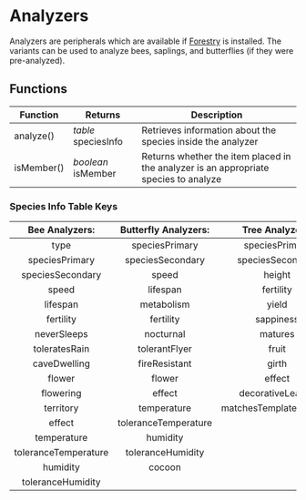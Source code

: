 # Analyzers

Analyzers are peripherals which are available if [Forestry](http://forestry.sengir.net) is installed. The variants can
 be used to analyze bees, saplings, and butterflies (if they were pre-analyzed).

## Functions
| Function | Returns | Description |
|----------|---------|-------------|
|analyze()|_table_ speciesInfo|Retrieves information about the species inside the analyzer|
|isMember()|_boolean_ isMember|Returns whether the item placed in the analyzer is an appropriate species to analyze|

### Species Info Table Keys
|Bee Analyzers:|Butterfly Analyzers:|Tree Analyzers:|
|:------------:|:------------------:|:-------------:|
|type|speciesPrimary|speciesPrimary|
|speciesPrimary|speciesSecondary|speciesSecondary|
|speciesSecondary|speed|height|
|speed|lifespan|fertility|
|lifespan|metabolism|yield|
|fertility|fertility|sappiness|
|neverSleeps|nocturnal|matures|
|toleratesRain|tolerantFlyer|fruit|
|caveDwelling|fireResistant|girth|
|flower|flower|effect|
|flowering|effect|decorativeLeaves|
|territory|temperature|matchesTemplateGenome|
|effect|toleranceTemperature||
|temperature|humidity||
|toleranceTemperature|toleranceHumidity||
|humidity|cocoon||
|toleranceHumidity|||